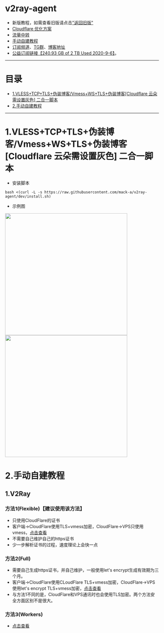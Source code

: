 # v2ray-agent
- 新版教程，如需查看旧版请点击["返回旧版"](https://github.com/mack-a/v2ray-agent/blob/master_backup/README.md)
- [Cloudflare 优化方案](https://github.com/mack-a/v2ray-agent/blob/master/documents/optimize_V2Ray.md)
- [流量中转](https://github.com/mack-a/v2ray-agent/blob/master/documents/traffic_relay.md)
- [手动自建教程](#3手动自建教程)
- [订阅频道](https://t.me/v2rayagentshare)、[TG群](https://t.me/technologyshare)、[博客地址](https://blog.v2ray-agent.com/)
- [公益订阅链接【240.93 GB of 2 TB Used 2020-9-6】](https://github.com/mack-a/v2ray-agent/blob/master/documents/free_account.md)。

* * *
# 目录
- [1.VLESS+TCP+TLS+伪装博客/Vmess+WS+TLS+伪装博客[Cloudflare 云朵需设置灰色] 二合一脚本](#1vlesstcptls伪装博客vmesswstls伪装博客cloudflare-云朵需设置灰色-二合一脚本)
- [2.手动自建教程](#2手动自建教程)
* * *
# 1.VLESS+TCP+TLS+伪装博客/Vmess+WS+TLS+伪装博客[Cloudflare 云朵需设置灰色] 二合一脚本
- 安装脚本
```
bash <(curl -L -s https://raw.githubusercontent.com/mack-a/v2ray-agent/dev/install.sh)
```
- 示例图
<img src="https://raw.githubusercontent.com/mack-a/v2ray-agent/dev/fodder/install/install_尝鲜版_01.png" width=400>
<img src="https://raw.githubusercontent.com/mack-a/v2ray-agent/dev/fodder/install/install_尝鲜版_02.png" width=400>

# 2.手动自建教程
## 1.V2Ray
### 方法1(Flexible)【建议使用该方法】
- 只使用CloudFlare的证书
- 客户端->CloudFlare使用TLS+vmess加密，CloudFlare->VPS只使用vmess，[点击查看](https://github.com/mack-a/v2ray-agent/blob/master/documents/Cloudflare_Flexible.md)
- 不需要自己维护自己的https证书
- 少一步解析证书的过程，速度理论上会快一点

### 方法2(Full)
- 需要自己生成https证书，并自己维护，一般使用let's encrypt生成有效期为三个月。
- 客户端->CloudFlare使用CLoudFlare TLS+vmess加密，CloudFlare->VPS使用let's encrypt TLS+vmess加密，[点击查看](https://github.com/mack-a/v2ray-agent/blob/master/documents/Cloudflare_Full.md)
- 与方法1不同的是，CloudFlare和VPS通讯时也会使用TLS加密。两个方法安全方面区别不是很大。

### 方法3(Workers)
- [点击查看](https://github.com/mack-a/v2ray-agent/blob/master/documents/cloudflare_workers.md)
